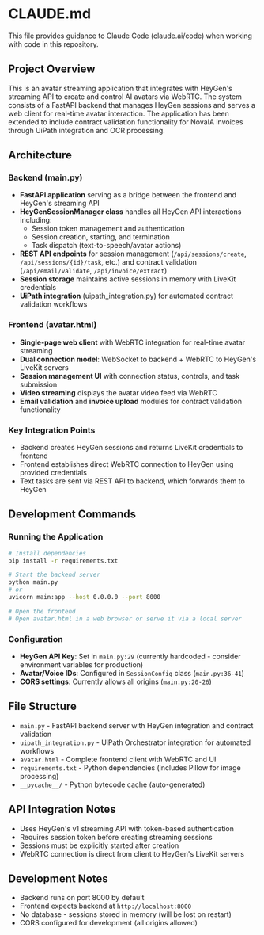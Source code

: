 # CLAUDE.md

This file provides guidance to Claude Code (claude.ai/code) when working with code in this repository.

## Project Overview

This is an avatar streaming application that integrates with HeyGen's streaming API to create and control AI avatars via WebRTC. The system consists of a FastAPI backend that manages HeyGen sessions and serves a web client for real-time avatar interaction. The application has been extended to include contract validation functionality for NovaIA invoices through UiPath integration and OCR processing.

## Architecture

### Backend (main.py)
- **FastAPI application** serving as a bridge between the frontend and HeyGen's streaming API
- **HeyGenSessionManager class** handles all HeyGen API interactions including:
  - Session token management and authentication
  - Session creation, starting, and termination
  - Task dispatch (text-to-speech/avatar actions)
- **REST API endpoints** for session management (`/api/sessions/create`, `/api/sessions/{id}/task`, etc.) and contract validation (`/api/email/validate`, `/api/invoice/extract`)
- **Session storage** maintains active sessions in memory with LiveKit credentials
- **UiPath integration** (uipath_integration.py) for automated contract validation workflows

### Frontend (avatar.html)
- **Single-page web client** with WebRTC integration for real-time avatar streaming
- **Dual connection model**: WebSocket to backend + WebRTC to HeyGen's LiveKit servers
- **Session management UI** with connection status, controls, and task submission
- **Video streaming** displays the avatar video feed via WebRTC
- **Email validation** and **invoice upload** modules for contract validation functionality

### Key Integration Points
- Backend creates HeyGen sessions and returns LiveKit credentials to frontend
- Frontend establishes direct WebRTC connection to HeyGen using provided credentials
- Text tasks are sent via REST API to backend, which forwards them to HeyGen

## Development Commands

### Running the Application
```bash
# Install dependencies
pip install -r requirements.txt

# Start the backend server
python main.py
# or
uvicorn main:app --host 0.0.0.0 --port 8000

# Open the frontend
# Open avatar.html in a web browser or serve it via a local server
```

### Configuration
- **HeyGen API Key**: Set in `main.py:29` (currently hardcoded - consider environment variables for production)
- **Avatar/Voice IDs**: Configured in `SessionConfig` class (`main.py:36-41`)
- **CORS settings**: Currently allows all origins (`main.py:20-26`)

## File Structure
- `main.py` - FastAPI backend server with HeyGen integration and contract validation
- `uipath_integration.py` - UiPath Orchestrator integration for automated workflows
- `avatar.html` - Complete frontend client with WebRTC and UI
- `requirements.txt` - Python dependencies (includes Pillow for image processing)
- `__pycache__/` - Python bytecode cache (auto-generated)

## API Integration Notes
- Uses HeyGen's v1 streaming API with token-based authentication
- Requires session token before creating streaming sessions
- Sessions must be explicitly started after creation
- WebRTC connection is direct from client to HeyGen's LiveKit servers

## Development Notes
- Backend runs on port 8000 by default
- Frontend expects backend at `http://localhost:8000`
- No database - sessions stored in memory (will be lost on restart)
- CORS configured for development (all origins allowed)
